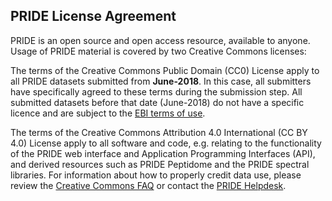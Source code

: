 ## PRIDE License Agreement

PRIDE is an open source and open access resource, available to anyone. Usage of PRIDE material is covered by two Creative Commons licenses:

The terms of the Creative Commons Public Domain (CC0) License apply to all PRIDE datasets submitted from **June-2018**. In this case, all submitters have specifically agreed to these terms during the submission step. All submitted datasets before that date (June-2018) do not have a specific licence and are subject to the [EBI terms of use](https://www.ebi.ac.uk/about/terms-of-use/). 

The terms of the Creative Commons Attribution 4.0 International (CC BY 4.0) License apply to all software and code, e.g. relating to the functionality of the PRIDE web interface and Application Programming Interfaces (API), and derived resources such as PRIDE Peptidome and the PRIDE spectral libraries.  For information about how to properly credit data use, please review the [Creative Commons FAQ](https://creativecommons.org/faq/) or contact the [PRIDE Helpdesk](mailto:pride-support@ebi.ac.uk).